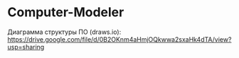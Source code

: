 # Computer-Modeler
Диаграмма структуры ПО (draws.io): https://drive.google.com/file/d/0B2OKnm4aHmjOQkwwa2sxaHk4dTA/view?usp=sharing
